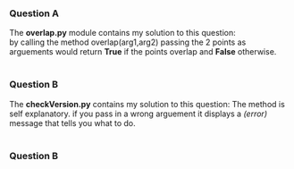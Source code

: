 <h3>Question A </h3>
The <b>overlap.py</b> module contains my solution to this question:<br/>
by calling the method overlap(arg1,arg2) passing the 2 points as arguements would 
return <b>True</b> if the points overlap and <b>False</b> otherwise.
<br/><br/>
<h3>Question B</h3>
The <b>checkVersion.py</b> contains my solution to this question:
The method is self explanatory. if you pass in a wrong arguement it 
displays a <i>(error)</i> message that tells you what to do.
<br/><br/>
<h3>Question B</h3>
